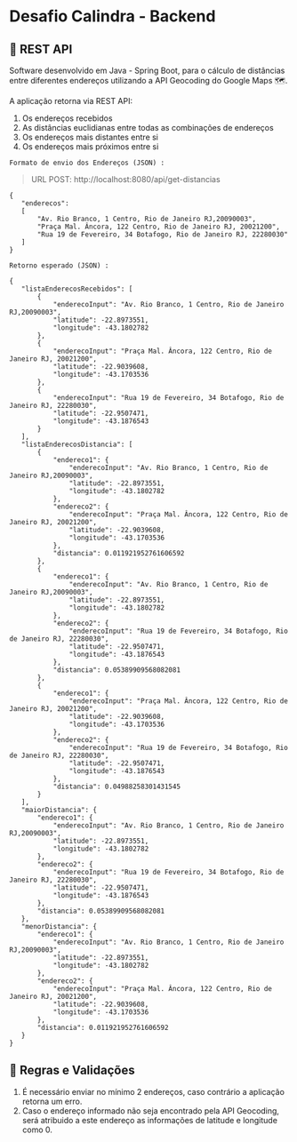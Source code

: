 # Desafio Calindra - Backend

## 👾 REST API

 Software desenvolvido em Java - Spring Boot, para o cálculo de distâncias entre diferentes endereços utilizando a API Geocoding do Google Maps 🗺️.
 
 A aplicação retorna via REST API:
 
 1) Os endereços recebidos
 2) As distâncias euclidianas entre todas as combinações de endereços
 3) Os endereços mais distantes entre si
 4) Os endereços mais próximos entre si


 `Formato de envio dos Endereços (JSON) :`
> URL POST: http://localhost:8080/api/get-distancias
 
 ```
 {
    "enderecos":
    [
        "Av. Rio Branco, 1 Centro, Rio de Janeiro RJ,20090003",
        "Praça Mal. Âncora, 122 Centro, Rio de Janeiro RJ, 20021200",
        "Rua 19 de Fevereiro, 34 Botafogo, Rio de Janeiro RJ, 22280030"
    ]
}
```

 `Retorno esperado (JSON) :`
 
 ```
{
    "listaEnderecosRecebidos": [
        {
            "enderecoInput": "Av. Rio Branco, 1 Centro, Rio de Janeiro RJ,20090003",
            "latitude": -22.8973551,
            "longitude": -43.1802782
        },
        {
            "enderecoInput": "Praça Mal. Âncora, 122 Centro, Rio de Janeiro RJ, 20021200",
            "latitude": -22.9039608,
            "longitude": -43.1703536
        },
        {
            "enderecoInput": "Rua 19 de Fevereiro, 34 Botafogo, Rio de Janeiro RJ, 22280030",
            "latitude": -22.9507471,
            "longitude": -43.1876543
        }
    ],
    "listaEnderecosDistancia": [
        {
            "endereco1": {
                "enderecoInput": "Av. Rio Branco, 1 Centro, Rio de Janeiro RJ,20090003",
                "latitude": -22.8973551,
                "longitude": -43.1802782
            },
            "endereco2": {
                "enderecoInput": "Praça Mal. Âncora, 122 Centro, Rio de Janeiro RJ, 20021200",
                "latitude": -22.9039608,
                "longitude": -43.1703536
            },
            "distancia": 0.011921952761606592
        },
        {
            "endereco1": {
                "enderecoInput": "Av. Rio Branco, 1 Centro, Rio de Janeiro RJ,20090003",
                "latitude": -22.8973551,
                "longitude": -43.1802782
            },
            "endereco2": {
                "enderecoInput": "Rua 19 de Fevereiro, 34 Botafogo, Rio de Janeiro RJ, 22280030",
                "latitude": -22.9507471,
                "longitude": -43.1876543
            },
            "distancia": 0.05389909568082081
        },
        {
            "endereco1": {
                "enderecoInput": "Praça Mal. Âncora, 122 Centro, Rio de Janeiro RJ, 20021200",
                "latitude": -22.9039608,
                "longitude": -43.1703536
            },
            "endereco2": {
                "enderecoInput": "Rua 19 de Fevereiro, 34 Botafogo, Rio de Janeiro RJ, 22280030",
                "latitude": -22.9507471,
                "longitude": -43.1876543
            },
            "distancia": 0.04988258301431545
        }
    ],
    "maiorDistancia": {
        "endereco1": {
            "enderecoInput": "Av. Rio Branco, 1 Centro, Rio de Janeiro RJ,20090003",
            "latitude": -22.8973551,
            "longitude": -43.1802782
        },
        "endereco2": {
            "enderecoInput": "Rua 19 de Fevereiro, 34 Botafogo, Rio de Janeiro RJ, 22280030",
            "latitude": -22.9507471,
            "longitude": -43.1876543
        },
        "distancia": 0.05389909568082081
    },
    "menorDistancia": {
        "endereco1": {
            "enderecoInput": "Av. Rio Branco, 1 Centro, Rio de Janeiro RJ,20090003",
            "latitude": -22.8973551,
            "longitude": -43.1802782
        },
        "endereco2": {
            "enderecoInput": "Praça Mal. Âncora, 122 Centro, Rio de Janeiro RJ, 20021200",
            "latitude": -22.9039608,
            "longitude": -43.1703536
        },
        "distancia": 0.011921952761606592
    }
}
```

## 📝 Regras e Validações

1) É necessário enviar no mínimo 2 endereços, caso contrário a aplicação retorna um erro.
2) Caso o endereço informado não seja encontrado pela API Geocoding, será atribuido a este endereço as informações de latitude e longitude como 0. 

